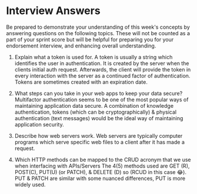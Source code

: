 # Interview Answers
Be prepared to demonstrate your understanding of this week's concepts by answering questions on the following topics. These will not be counted as a part of your sprint score but will be helpful for preparing you for your endorsement interview, and enhancing overall understanding.


1. Explain what a token is used for.
A token is usually a string which identifies the user in authentication. It is created by the server when the clients initial auth request. Afterwards, the client will provide the token in every interaction with the server as a continued factor of authentication. Tokens are sometimes created with an expiration date.

2. What steps can you take in your web apps to keep your data secure?
Multifactor authentication seems to be one of the most popular ways of maintaining application data secure. A combination of knowledge authentication, tokens (which can be cryptographically) & physical authentication (text messages) would be the ideal way of maintaining application security. 

3. Describe how web servers work.
Web servers are typically computer programs which serve specific web files to a client after it has made a request.

4. Which HTTP methods can be mapped to the CRUD acronym that we use when interfacing with APIs/Servers
The 4(5) methods used are GET (R), POST(C), PUT(U) (or PATCH), & DELETE (D) so (RCUD in this case 😂). PUT & PATCH are similar with some nuanced differences, PUT is more widely used.